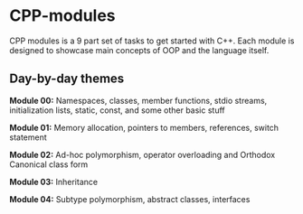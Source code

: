 # CPP-modules
CPP modules is a 9 part set of tasks to get started with C++. Each module is designed to showcase main concepts of OOP and the language itself.

## Day-by-day themes

**Module 00:** Namespaces, classes, member functions, stdio streams, initialization lists, static, const, and some other basic
stuff

**Module 01:** Memory allocation, pointers to members, references, switch statement

**Module 02:** Ad-hoc polymorphism, operator overloading and Orthodox Canonical class form

**Module 03:** Inheritance

**Module 04:** Subtype polymorphism, abstract classes, interfaces
